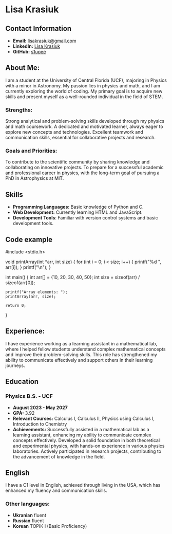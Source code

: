 # Lisa Krasiuk

## Contact Information
- **Email:** lisakrasiuk@gmail.com
- **LinkedIn:** [Lisa Krasiuk](https://www.linkedin.com/in/lisa-krasiuk-84092a302/)
- **GitHub:** [s1upee](https://github.com/s1upee)

## About Me:

I am a student at the University of Central Florida (UCF), majoring in Physics with a minor in Astronomy. My passion lies in physics and math, and I am currently exploring the world of coding. My primary goal is to acquire new skills and present myself as a well-rounded individual in the field of STEM.

### Strengths:

Strong analytical and problem-solving skills developed through my physics and math coursework.
A dedicated and motivated learner, always eager to explore new concepts and technologies.
Excellent teamwork and communication skills, essential for collaborative projects and research.

### Goals and Priorities:

To contribute to the scientific community by sharing knowledge and collaborating on innovative projects.
To prepare for a successful academic and professional career in physics, with the long-term goal of pursuing a PhD in Astrophysics at MIT.

## Skills
- **Programming Languages:** Basic knowledge of Python and C.
- **Web Development:** Currently learning HTML and JavaScript.
- **Development Tools**: Familiar with version control systems and basic development tools.

## Code example

#include <stdio.h>

void printArray(int *arr, int size) {
    for (int i = 0; i < size; i++) {
        printf("%d ", arr[i]);
    }
    printf("\n");
}

int main() {
    int arr[] = {10, 20, 30, 40, 50};
    int size = sizeof(arr) / sizeof(arr[0]);

    printf("Array elements: ");
    printArray(arr, size);

    return 0;
}


## Experience:
I have experience working as a learning assistant in a mathematical lab, where I helped fellow students understand complex mathematical concepts and improve their problem-solving skills. This role has strengthened my ability to communicate effectively and support others in their learning journeys.

## Education
### Physics B.S. - UCF
- **August 2023 - May 2027**
- **GPA:** 3.92
- **Relevant Courses:** Calculus I, Calculus II, Physics using Calculus I, Introduction to Chemistry
- **Achievements:**
Successfully assisted in a mathematical lab as a learning assistant, enhancing my ability to communicate complex concepts effectively.
Developed a solid foundation in both theoretical and experimental physics, with hands-on experience in various physics laboratories.
Actively participated in research projects, contributing to the advancement of knowledge in the field.


## English
I have a C1 level in English, achieved through living in the USA, which has enhanced my fluency and communication skills.
### Other languages:
- **Ukranian** fluent
- **Russian** fluent
- **Korean** TOPIK I (Basic Proficiency)
